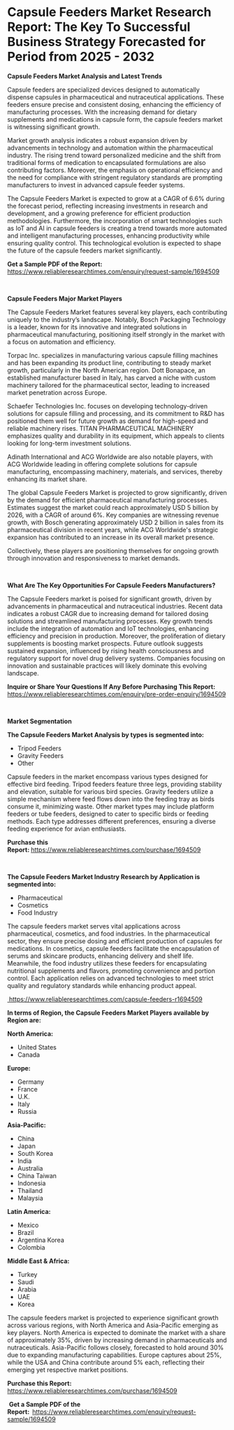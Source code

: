<p><h1>Capsule Feeders Market Research Report: The Key To Successful Business Strategy Forecasted for Period from 2025 - 2032</h1></p><p><strong>Capsule Feeders Market Analysis and Latest Trends</strong></p>
<p><p>Capsule feeders are specialized devices designed to automatically dispense capsules in pharmaceutical and nutraceutical applications. These feeders ensure precise and consistent dosing, enhancing the efficiency of manufacturing processes. With the increasing demand for dietary supplements and medications in capsule form, the capsule feeders market is witnessing significant growth. </p><p>Market growth analysis indicates a robust expansion driven by advancements in technology and automation within the pharmaceutical industry. The rising trend toward personalized medicine and the shift from traditional forms of medication to encapsulated formulations are also contributing factors. Moreover, the emphasis on operational efficiency and the need for compliance with stringent regulatory standards are prompting manufacturers to invest in advanced capsule feeder systems. </p><p>The Capsule Feeders Market is expected to grow at a CAGR of 6.6% during the forecast period, reflecting increasing investments in research and development, and a growing preference for efficient production methodologies. Furthermore, the incorporation of smart technologies such as IoT and AI in capsule feeders is creating a trend towards more automated and intelligent manufacturing processes, enhancing productivity while ensuring quality control. This technological evolution is expected to shape the future of the capsule feeders market significantly.</p></p>
<p><strong>Get a Sample PDF of the Report:&nbsp;</strong> <a href="https://www.reliableresearchtimes.com/enquiry/request-sample/1694509?utm_campaign=2627&utm_medium=2&utm_source=Github&utm_content=ia&utm_term=16042025&utm_id=capsule-feeders">https://www.reliableresearchtimes.com/enquiry/request-sample/1694509</a></p>
<p>&nbsp;</p>
<p><strong>Capsule Feeders Major Market Players</strong></p>
<p><p>The Capsule Feeders Market features several key players, each contributing uniquely to the industry’s landscape. Notably, Bosch Packaging Technology is a leader, known for its innovative and integrated solutions in pharmaceutical manufacturing, positioning itself strongly in the market with a focus on automation and efficiency. </p><p>Torpac Inc. specializes in manufacturing various capsule filling machines and has been expanding its product line, contributing to steady market growth, particularly in the North American region. Dott Bonapace, an established manufacturer based in Italy, has carved a niche with custom machinery tailored for the pharmaceutical sector, leading to increased market penetration across Europe.</p><p>Schaefer Technologies Inc. focuses on developing technology-driven solutions for capsule filling and processing, and its commitment to R&D has positioned them well for future growth as demand for high-speed and reliable machinery rises. TITAN PHARMACEUTICAL MACHINERY emphasizes quality and durability in its equipment, which appeals to clients looking for long-term investment solutions. </p><p>Adinath International and ACG Worldwide are also notable players, with ACG Worldwide leading in offering complete solutions for capsule manufacturing, encompassing machinery, materials, and services, thereby enhancing its market share. </p><p>The global Capsule Feeders Market is projected to grow significantly, driven by the demand for efficient pharmaceutical manufacturing processes. Estimates suggest the market could reach approximately USD 5 billion by 2026, with a CAGR of around 6%. Key companies are witnessing revenue growth, with Bosch generating approximately USD 2 billion in sales from its pharmaceutical division in recent years, while ACG Worldwide's strategic expansion has contributed to an increase in its overall market presence. </p><p>Collectively, these players are positioning themselves for ongoing growth through innovation and responsiveness to market demands.</p></p>
<p>&nbsp;</p>
<p><strong>What Are The Key Opportunities For Capsule Feeders Manufacturers?</strong></p>
<p><p>The Capsule Feeders market is poised for significant growth, driven by advancements in pharmaceutical and nutraceutical industries. Recent data indicates a robust CAGR due to increasing demand for tailored dosing solutions and streamlined manufacturing processes. Key growth trends include the integration of automation and IoT technologies, enhancing efficiency and precision in production. Moreover, the proliferation of dietary supplements is boosting market prospects. Future outlook suggests sustained expansion, influenced by rising health consciousness and regulatory support for novel drug delivery systems. Companies focusing on innovation and sustainable practices will likely dominate this evolving landscape.</p></p>
<p><strong>Inquire or Share Your Questions If Any Before Purchasing This Report:</strong> <a href="https://www.reliableresearchtimes.com/enquiry/pre-order-enquiry/1694509?utm_campaign=2627&utm_medium=2&utm_source=Github&utm_content=ia&utm_term=16042025&utm_id=capsule-feeders">https://www.reliableresearchtimes.com/enquiry/pre-order-enquiry/1694509</a></p>
<p>&nbsp;</p>
<p><strong>Market Segmentation</strong></p>
<p><strong>The Capsule Feeders Market Analysis by types is segmented into:</strong></p>
<p><ul><li>Tripod Feeders</li><li>Gravity Feeders</li><li>Other</li></ul></p>
<p><p>Capsule feeders in the market encompass various types designed for effective bird feeding. Tripod feeders feature three legs, providing stability and elevation, suitable for various bird species. Gravity feeders utilize a simple mechanism where feed flows down into the feeding tray as birds consume it, minimizing waste. Other market types may include platform feeders or tube feeders, designed to cater to specific birds or feeding methods. Each type addresses different preferences, ensuring a diverse feeding experience for avian enthusiasts.</p></p>
<p><strong>Purchase this Report:&nbsp;</strong><a href="https://www.reliableresearchtimes.com/purchase/1694509?utm_campaign=2627&utm_medium=2&utm_source=Github&utm_content=ia&utm_term=16042025&utm_id=capsule-feeders">https://www.reliableresearchtimes.com/purchase/1694509</a></p>
<p>&nbsp;</p>
<p><strong>The Capsule Feeders Market Industry Research by Application is segmented into:</strong></p>
<p><ul><li>Pharmaceutical</li><li>Cosmetics</li><li>Food Industry</li></ul></p>
<p><p>The capsule feeders market serves vital applications across pharmaceutical, cosmetics, and food industries. In the pharmaceutical sector, they ensure precise dosing and efficient production of capsules for medications. In cosmetics, capsule feeders facilitate the encapsulation of serums and skincare products, enhancing delivery and shelf life. Meanwhile, the food industry utilizes these feeders for encapsulating nutritional supplements and flavors, promoting convenience and portion control. Each application relies on advanced technologies to meet strict quality and regulatory standards while enhancing product appeal.</p></p>
<p><a href="https://www.reliableresearchtimes.com/capsule-feeders-r1694509?utm_campaign=2627&utm_medium=2&utm_source=Github&utm_content=ia&utm_term=16042025&utm_id=capsule-feeders">&nbsp;https://www.reliableresearchtimes.com/capsule-feeders-r1694509</a></p>
<p><strong>In terms of Region, the Capsule Feeders Market Players available by Region are:</strong></p>
<p>
    <p> <strong> North America: </strong>
        <ul>
            <li>United States</li>
            <li>Canada</li>
        </ul>
        </p> 
    <p> <strong> Europe: </strong>
        <ul>
            <li>Germany</li>
            <li>France</li>
            <li>U.K.</li>
            <li>Italy</li>
            <li>Russia</li>
        </ul>
        </p> 
    <p> <strong> Asia-Pacific: </strong>
        <ul>
            <li>China</li>
            <li>Japan</li>
            <li>South Korea</li>
            <li>India</li>
            <li>Australia</li>
            <li>China Taiwan</li>
            <li>Indonesia</li>
            <li>Thailand</li>
            <li>Malaysia</li>
        </ul>
        </p> 
    <p> <strong> Latin America: </strong>
        <ul>
            <li>Mexico</li>
            <li>Brazil</li>
            <li>Argentina Korea</li>
            <li>Colombia</li>
        </ul>
        </p> 
    <p> <strong> Middle East & Africa: </strong>
        <ul>
            <li>Turkey</li>
            <li>Saudi</li>
            <li>Arabia</li>
            <li>UAE</li>
            <li>Korea</li>
        </ul>
    </p>
    </p>
<p><p>The capsule feeders market is projected to experience significant growth across various regions, with North America and Asia-Pacific emerging as key players. North America is expected to dominate the market with a share of approximately 35%, driven by increasing demand in pharmaceuticals and nutraceuticals. Asia-Pacific follows closely, forecasted to hold around 30% due to expanding manufacturing capabilities. Europe captures about 25%, while the USA and China contribute around 5% each, reflecting their emerging yet respective market positions.</p></p>
<p><strong>Purchase this Report: </strong><a href="https://www.reliableresearchtimes.com/purchase/1694509?utm_campaign=2627&utm_medium=2&utm_source=Github&utm_content=ia&utm_term=16042025&utm_id=capsule-feeders">https://www.reliableresearchtimes.com/purchase/1694509</a></p>
<p>&nbsp;<strong>Get a Sample PDF of the Report:&nbsp;&nbsp;</strong><a href="https://www.reliableresearchtimes.com/enquiry/request-sample/1694509?utm_campaign=2627&utm_medium=2&utm_source=Github&utm_content=ia&utm_term=16042025&utm_id=capsule-feeders">https://www.reliableresearchtimes.com/enquiry/request-sample/1694509</a></p>
<p><strong></strong></p>
<p><p></p><p></p><p></p></p>